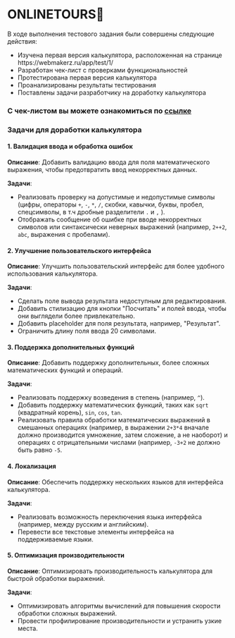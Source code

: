 # ONLINETOURS🌴

В ходе выполнения тестового задания были совершены следующие действия:
<ul>
<li>  Изучена первая версия калькулятора, расположенная на странице https://webmakerz.ru/app/test/1/  </li> 
<li>  Разработан чек-лист с проверками функциональностей  </li> 
<li>  Протестирована первая версия калькулятора  </li> 
<li>  Проанализированы результаты тестирования  </li> 
<li>  Поставлены задачи разработчику на доработку калькулятора  </li> 
</ul>

### С чек-листом вы можете ознакомиться по [ссылке](https://docs.google.com/spreadsheets/d/1MTcLlN_Xu9Nb2whe-SyoSHFKqTFDjFx2_7Sb9ecKm1U/edit?usp=sharing)

### Задачи для доработки калькулятора

#### 1. **Валидация ввода и обработка ошибок**

**Описание**: Добавить валидацию ввода для поля математического выражения, чтобы предотвратить ввод некорректных данных.

**Задачи**:
- Реализовать проверку на допустимые и недопустимые символы (цифры, операторы `+`, `-`, `*`, `/`, скобки, кавычки, буквы, пробел, спецсимволы, в т.ч дробные разделители `.` и `,` ).
- Отображать сообщение об ошибке при вводе некорректных символов или синтаксически неверных выражений (например, `2++2`, `abc`, выражения с пробелами).

#### 2. **Улучшение пользовательского интерфейса**

**Описание**: Улучшить пользовательский интерфейс для более удобного использования калькулятора.

**Задачи**:
- Сделать поле вывода результата недоступным для редактирования.
- Добавить стилизацию для кнопки "Посчитать" и полей ввода, чтобы они выглядели более привлекательно.
- Добавить placeholder для поля результата, например, "Результат".
- Ограничить длину поля ввода 20 символами. 

#### 3. **Поддержка дополнительных функций**

**Описание**: Добавить поддержку дополнительных, более сложных математических функций и операций.

**Задачи**:
- Реализовать поддержку возведения в степень (например, `^`).
- Добавить поддержку математических функций, таких как `sqrt` (квадратный корень), `sin`, `cos`, `tan`.
- Реализовать правила обработки математических выражений в смешанных операциях (например, в выражении `2+3*4` вначале должно производится умножение, затем сложение, а не наоборот) и операциях с отрицательными числами (например, `-3+2` не должно быть равно `-5`.

#### 4. **Локализация**

**Описание**: Обеспечить поддержку нескольких языков для интерфейса калькулятора.

**Задачи**:
- Реализовать возможность переключения языка интерфейса (например, между русским и английским).
- Перевести все текстовые элементы интерфейса на поддерживаемые языки.

#### 5. **Оптимизация производительности**

**Описание**: Оптимизировать производительность калькулятора для быстрой обработки выражений.

**Задачи**:
- Оптимизировать алгоритмы вычислений для повышения скорости обработки сложных выражений.
- Провести профилирование производительности и устранить узкие места.

